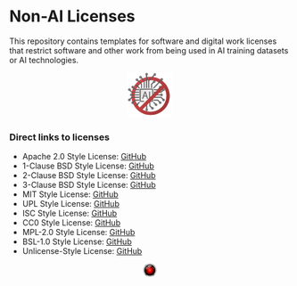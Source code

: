 # Non-AI Licenses

This repository contains templates for software and digital work licenses that restrict software and other work from being used in AI training datasets or AI technologies.

<p align="center"><img width="80" src="non-ai-2.png"></img></p>

### Direct links to licenses

- Apache 2.0 Style License: [GitHub](https://raw.githubusercontent.com/non-ai-licenses/non-ai-licenses/main/NON-AI-APACHE2)
- 1-Clause BSD Style License: [GitHub](https://raw.githubusercontent.com/non-ai-licenses/non-ai-licenses/main/NON-AI-BSD1)
- 2-Clause BSD Style License: [GitHub](https://raw.githubusercontent.com/non-ai-licenses/non-ai-licenses/main/NON-AI-BSD2)
- 3-Clause BSD Style License: [GitHub](https://raw.githubusercontent.com/non-ai-licenses/non-ai-licenses/main/NON-AI-BSD3)
- MIT Style License: [GitHub](https://raw.githubusercontent.com/non-ai-licenses/non-ai-licenses/main/NON-AI-MIT)
- UPL Style License: [GitHub](https://raw.githubusercontent.com/non-ai-licenses/non-ai-licenses/main/NON-AI-UPL)
- ISC Style License: [GitHub](https://raw.githubusercontent.com/non-ai-licenses/non-ai-licenses/main/NON-AI-ISC)
- CC0 Style License: [GitHub](https://raw.githubusercontent.com/non-ai-licenses/non-ai-licenses/main/NON-AI-CC0)
- MPL-2.0 Style License: [GitHub](https://raw.githubusercontent.com/non-ai-licenses/non-ai-licenses/main/NON-AI-MPL-2.0)
- BSL-1.0 Style License: [GitHub](https://raw.githubusercontent.com/non-ai-licenses/non-ai-licenses/main/NON-AI-BSL-1.0)
- Unlicense-Style License: [GitHub](https://raw.githubusercontent.com/non-ai-licenses/non-ai-licenses/main/NON-AI-UNLICENSE)

<p align="center"><img width="24" src="hal.png"></img></p>
